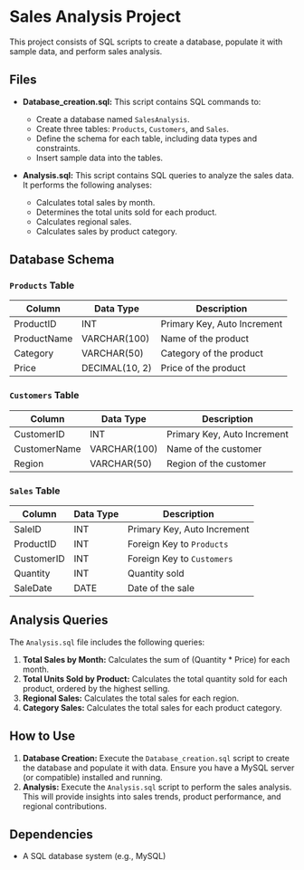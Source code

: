 # Sales Analysis Project

This project consists of SQL scripts to create a database, populate it with sample data, and perform sales analysis.

## Files

* **Database\_creation.sql:** This script contains SQL commands to:
    * Create a database named `SalesAnalysis`.
    * Create three tables: `Products`, `Customers`, and `Sales`.
    * Define the schema for each table, including data types and constraints.
    * Insert sample data into the tables.

* **Analysis.sql:** This script contains SQL queries to analyze the sales data.  It performs the following analyses:
    * Calculates total sales by month.
    * Determines the total units sold for each product.
    * Calculates regional sales.
    * Calculates sales by product category.

## Database Schema

### `Products` Table

| Column      | Data Type     | Description             |
| ----------- | ------------- | ----------------------- |
| ProductID   | INT           | Primary Key, Auto Increment |
| ProductName | VARCHAR(100)  | Name of the product     |
| Category    | VARCHAR(50)   | Category of the product |
| Price       | DECIMAL(10, 2) | Price of the product    |

### `Customers` Table

| Column       | Data Type    | Description            |
| ------------ | ------------ | ---------------------- |
| CustomerID   | INT          | Primary Key, Auto Increment |
| CustomerName | VARCHAR(100) | Name of the customer   |
| Region       | VARCHAR(50)  | Region of the customer |

### `Sales` Table

| Column     | Data Type | Description             |
| ---------- | --------- | ----------------------- |
| SaleID     | INT       | Primary Key, Auto Increment |
| ProductID  | INT       | Foreign Key to `Products` |
| CustomerID | INT       | Foreign Key to `Customers`|
| Quantity   | INT       | Quantity sold           |
| SaleDate   | DATE      | Date of the sale        |

## Analysis Queries

The `Analysis.sql` file includes the following queries:

1.  **Total Sales by Month:** Calculates the sum of (Quantity \* Price) for each month.
2.  **Total Units Sold by Product:** Calculates the total quantity sold for each product, ordered by the highest selling.
3.  **Regional Sales:** Calculates the total sales for each region.
4.  **Category Sales:** Calculates the total sales for each product category.

## How to Use

1.  **Database Creation:** Execute the `Database_creation.sql` script to create the database and populate it with data.  Ensure you have a MySQL server (or compatible) installed and running.
2.  **Analysis:** Execute the `Analysis.sql` script to perform the sales analysis.  This will provide insights into sales trends, product performance, and regional contributions.

## Dependencies

* A SQL database system (e.g., MySQL)

